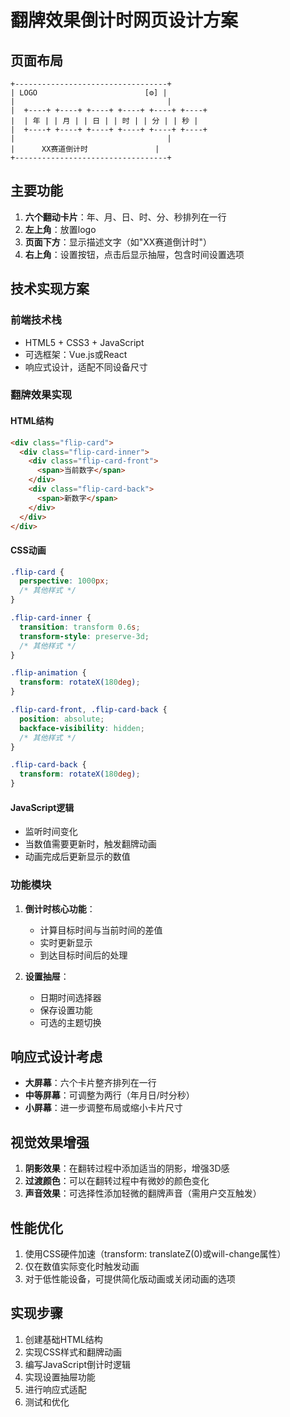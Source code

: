 # 翻牌效果倒计时网页设计方案

## 页面布局

```
+----------------------------------+
| LOGO                        [⚙️] |
|                                  |
|  +----+ +----+ +----+ +----+ +----+ +----+
|  | 年 | | 月 | | 日 | | 时 | | 分 | | 秒 |
|  +----+ +----+ +----+ +----+ +----+ +----+
|                                  |
|      XX赛道倒计时               |
+----------------------------------+
```

## 主要功能

1. **六个翻动卡片**：年、月、日、时、分、秒排列在一行
2. **左上角**：放置logo
3. **页面下方**：显示描述文字（如"XX赛道倒计时"）
4. **右上角**：设置按钮，点击后显示抽屉，包含时间设置选项

## 技术实现方案

### 前端技术栈
- HTML5 + CSS3 + JavaScript
- 可选框架：Vue.js或React
- 响应式设计，适配不同设备尺寸

### 翻牌效果实现

#### HTML结构
```html
<div class="flip-card">
  <div class="flip-card-inner">
    <div class="flip-card-front">
      <span>当前数字</span>
    </div>
    <div class="flip-card-back">
      <span>新数字</span>
    </div>
  </div>
</div>
```

#### CSS动画
```css
.flip-card {
  perspective: 1000px;
  /* 其他样式 */
}

.flip-card-inner {
  transition: transform 0.6s;
  transform-style: preserve-3d;
  /* 其他样式 */
}

.flip-animation {
  transform: rotateX(180deg);
}

.flip-card-front, .flip-card-back {
  position: absolute;
  backface-visibility: hidden;
  /* 其他样式 */
}

.flip-card-back {
  transform: rotateX(180deg);
}
```

#### JavaScript逻辑
- 监听时间变化
- 当数值需要更新时，触发翻牌动画
- 动画完成后更新显示的数值

### 功能模块

1. **倒计时核心功能**：
   - 计算目标时间与当前时间的差值
   - 实时更新显示
   - 到达目标时间后的处理

2. **设置抽屉**：
   - 日期时间选择器
   - 保存设置功能
   - 可选的主题切换

## 响应式设计考虑

- **大屏幕**：六个卡片整齐排列在一行
- **中等屏幕**：可调整为两行（年月日/时分秒）
- **小屏幕**：进一步调整布局或缩小卡片尺寸

## 视觉效果增强

1. **阴影效果**：在翻转过程中添加适当的阴影，增强3D感
2. **过渡颜色**：可以在翻转过程中有微妙的颜色变化
3. **声音效果**：可选择性添加轻微的翻牌声音（需用户交互触发）

## 性能优化

1. 使用CSS硬件加速（transform: translateZ(0)或will-change属性）
2. 仅在数值实际变化时触发动画
3. 对于低性能设备，可提供简化版动画或关闭动画的选项

## 实现步骤

1. 创建基础HTML结构
2. 实现CSS样式和翻牌动画
3. 编写JavaScript倒计时逻辑
4. 实现设置抽屉功能
5. 进行响应式适配
6. 测试和优化
